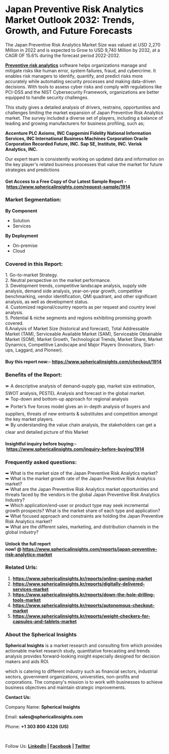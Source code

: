 <div class="content-body__description">
<h1><span style="color: #000000;">Japan Preventive Risk Analytics Market Outlook 2032: Trends, Growth, and Future Forecasts</span></h1>
<div class="content-body__description">The Japan Preventive Risk Analytics Market Size was valued at USD 2,270 Million in 2022 and is expected to Grow to USD 9,740 Million by 2032, at a CAGR OF 15.6% during the forecast period 2022-2032.</div>
<div class="content-body__detail">
<section id="section_0" class="entry fr-view">
<p><strong><a href="https://www.sphericalinsights.com/reports/japan-preventive-risk-analytics-market" target="_blank" rel="noopener">Preventive risk analytics</a></strong>&nbsp;software helps organizations manage and mitigate risks like human error, system failures, fraud, and cybercrime. It enables risk managers to identify, quantify, and predict risks more accurately while automating security processes and making data-driven decisions. With tools to assess cyber risks and comply with regulations like PCI-DSS and the NIST Cybersecurity Framework, organizations are better equipped to handle security challenges.</p>
<p>This study gives a detailed analysis of drivers, restrains, opportunities and challenges limiting the market expansion of Japan Preventive Risk Analytics market. The survey included a diverse set of players, including a balance of leading and growing manufacturers for business profiling, such as;</p>
<p><strong>Accenture PLC Axioms, INC Capgemini Fidelity National Information Services, INC International Business Machines Corporation Oracle Corporation Recorded Future, INC. Sap SE, Institute, INC. Verisk Analytics, INC.</strong></p>
<p>Our expert team is consistently working on updated data and information on the key player's related business processes that value the market for future strategies and predictions</p>
<h4><strong>Get Access to a Free Copy of Our Latest Sample Report -&nbsp;<a href="https://www.sphericalinsights.com/request-sample/1914" target="_blank" rel="noopener">https://www.sphericalinsights.com/request-sample/1914</a></strong></h4>
<h3><strong>Market Segmentation:</strong></h3>
<p><strong>By Component</strong></p>
<ul>
<li>Solution</li>
<li>Services</li>
</ul>
<p><strong>By Deployment</strong></p>
<ul>
<li>On-premise&nbsp;</li>
<li>Cloud&nbsp;&nbsp;&nbsp;</li>
</ul>
<h3>Covered in this Report:</h3>
<p>1. Go-to-market Strategy.<br />2. Neutral perspective on the market performance.<br />3. Development trends, competitive landscape analysis, supply side analysis, demand side analysis, year-on-year growth, competitive benchmarking, vendor identification, QMI quadrant, and other significant analysis, as well as development status.<br />4. Customized regional/country reports as per request and country level analysis.<br />5. Potential &amp; niche segments and regions exhibiting promising growth covered.<br />6.Analysis of Market Size (historical and forecast), Total Addressable Market (TAM), Serviceable Available Market (SAM), Serviceable Obtainable Market (SOM), Market Growth, Technological Trends, Market Share, Market Dynamics, Competitive Landscape and Major Players (Innovators, Start-ups, Laggard, and Pioneer).</p>
<h4>Buy this report now:-&nbsp;<a href="https://www.sphericalinsights.com/checkout/1914" target="_blank" rel="noopener">https://www.sphericalinsights.com/checkout/1914</a></h4>
<h3>Benefits of the Report:</h3>
<p>⏩ A descriptive analysis of demand-supply gap, market size estimation, SWOT analysis, PESTEL Analysis and forecast in the global market.<br />⏩ Top-down and bottom-up approach for regional analysis<br />⏩ Porter&rsquo;s five forces model gives an in-depth analysis of buyers and suppliers, threats of new entrants &amp; substitutes and competition amongst the key market players.<br />⏩ By understanding the value chain analysis, the stakeholders can get a clear and detailed picture of this Market</p>
<h4>Insightful inquiry before buying:-&nbsp;<a href="https://www.sphericalinsights.com/inquiry-before-buying/1914" target="_blank" rel="noopener">https://www.sphericalinsights.com/inquiry-before-buying/1914</a></h4>
<h3>Frequently asked questions:</h3>
<p>➥ What is the market size of the Japan Preventive Risk Analytics market?<br />➥ What is the market growth rate of the Japan Preventive Risk Analytics market?<br />➥ What are the Japan Preventive Risk Analytics market opportunities and threats faced by the vendors in the global Japan Preventive Risk Analytics Industry?<br />➥ Which application/end-user or product type may seek incremental growth prospects? What is the market share of each type and application?<br />➥ What focused approach and constraints are holding the Japan Preventive Risk Analytics market?<br />➥ What are the different sales, marketing, and distribution channels in the global industry?</p>
<h4>Unlock the full report now!&nbsp;@&nbsp;<a href="https://www.sphericalinsights.com/reports/japan-preventive-risk-analytics-market" target="_blank" rel="noopener">https://www.sphericalinsights.com/reports/japan-preventive-risk-analytics-market</a></h4>
<h3><strong>Related Urls:</strong></h3>
<ol>
<li><strong><a href="https://www.sphericalinsights.kr/reports/online-gaming-market">https://www.sphericalinsights.kr/reports/online-gaming-market</a></strong></li>
<li><strong><a href="https://www.sphericalinsights.kr/reports/digitally-delivered-services-market">https://www.sphericalinsights.kr/reports/digitally-delivered-services-market</a></strong></li>
<li><strong><a href="https://www.sphericalinsights.kr/reports/down-the-hole-drilling-tools-market">https://www.sphericalinsights.kr/reports/down-the-hole-drilling-tools-market</a></strong></li>
<li><strong><a href="https://www.sphericalinsights.kr/reports/autonomous-checkout-market">https://www.sphericalinsights.kr/reports/autonomous-checkout-market</a></strong></li>
<li><strong><a href="https://www.sphericalinsights.kr/reports/weight-checkers-for-capsules-and-tablets-market">https://www.sphericalinsights.kr/reports/weight-checkers-for-capsules-and-tablets-market</a>&nbsp;<br /></strong></li>
</ol>
<h3><strong>About the Spherical Insights</strong></h3>
<p><strong>Spherical Insights</strong>&nbsp;is a market research and consulting firm which provides actionable market research study, quantitative forecasting and trends analysis provides forward-looking insight especially designed for decision makers and aids ROI.</p>
<p>which is catering to different industry such as financial sectors, industrial sectors, government organizations, universities, non-profits and corporations. The company's mission is to work with businesses to achieve business objectives and maintain strategic improvements.</p>
<p><strong>Contact Us:</strong></p>
<p>Company Name:&nbsp;<strong>Spherical Insights</strong></p>
<p>Email:&nbsp;<strong>sales@sphericalinsights.com</strong></p>
<p>Phone:&nbsp;<strong>+1 303 800 4326 (US)</strong></p>
<p>&nbsp;</p>
<p>Follow Us:&nbsp;<strong><a href="https://www.linkedin.com/company/spherical-insight/"><u>LinkedIn</u></a>&nbsp;|&nbsp;<a href="https://www.facebook.com/sphericalinsights22"><u>Facebook</u></a>&nbsp;|&nbsp;<a href="https://twitter.com/SInsights_US"><u>Twitter</u></a></strong></p>
</section>
</div>
</div>
